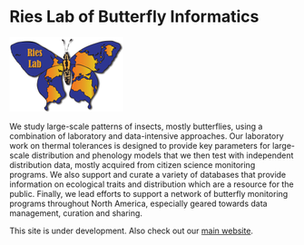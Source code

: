 Ries Lab of Butterfly Informatics
================

![Welcome\!](images/RiesLab-200w.png)

<p>

We study large-scale patterns of insects, mostly butterflies, using a
combination of laboratory and data-intensive approaches. Our laboratory
work on thermal tolerances is designed to provide key parameters for
large-scale distribution and phenology models that we then test with
independent distribution data, mostly acquired from citizen science
monitoring programs. We also support and curate a variety of databases
that provide information on ecological traits and distribution which are
a resource for the public. Finally, we lead efforts to support a network
of butterfly monitoring programs throughout North America, especially
geared towards data management, curation and sharing.

</p>

<p>

This site is under development. Also check out our [main
website](butterflyinformatics.org).

</p>
